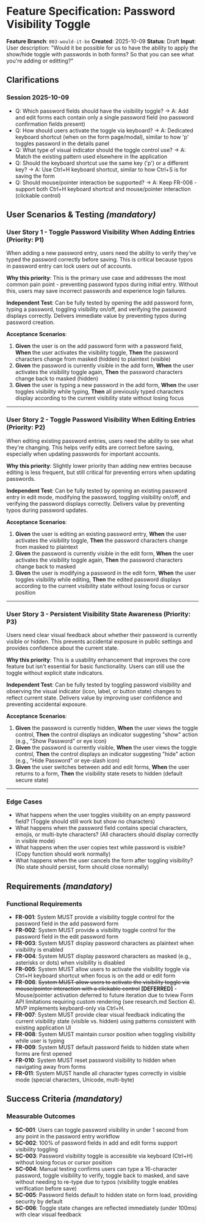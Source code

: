# Feature Specification: Password Visibility Toggle

**Feature Branch**: `003-would-it-be`
**Created**: 2025-10-09
**Status**: Draft
**Input**: User description: "Would it be possible for us to have the ability to apply the show/hide toggle with passwords in both forms? So that you can see what you're adding or editting?"

## Clarifications

### Session 2025-10-09

- Q: Which password fields should have the visibility toggle? → A: Add and edit forms each contain only a single password field (no password confirmation fields present)
- Q: How should users activate the toggle via keyboard? → A: Dedicated keyboard shortcut (when on the form page/modal), similar to how 'p' toggles password in the details panel
- Q: What type of visual indicator should the toggle control use? → A: Match the existing pattern used elsewhere in the application
- Q: Should the keyboard shortcut use the same key ('p') or a different key? → A: Use Ctrl+H keyboard shortcut, similar to how Ctrl+S is for saving the form
- Q: Should mouse/pointer interaction be supported? → A: Keep FR-006 - support both Ctrl+H keyboard shortcut and mouse/pointer interaction (clickable control)

## User Scenarios & Testing *(mandatory)*

### User Story 1 - Toggle Password Visibility When Adding Entries (Priority: P1)

When adding a new password entry, users need the ability to verify they've typed the password correctly before saving. This is critical because typos in password entry can lock users out of accounts.

**Why this priority**: This is the primary use case and addresses the most common pain point - preventing password typos during initial entry. Without this, users may save incorrect passwords and experience login failures.

**Independent Test**: Can be fully tested by opening the add password form, typing a password, toggling visibility on/off, and verifying the password displays correctly. Delivers immediate value by preventing typos during password creation.

**Acceptance Scenarios**:

1. **Given** the user is on the add password form with a password field, **When** the user activates the visibility toggle, **Then** the password characters change from masked (hidden) to plaintext (visible)
2. **Given** the password is currently visible in the add form, **When** the user activates the visibility toggle again, **Then** the password characters change back to masked (hidden)
3. **Given** the user is typing a new password in the add form, **When** the user toggles visibility while typing, **Then** all previously typed characters display according to the current visibility state without losing focus

---

### User Story 2 - Toggle Password Visibility When Editing Entries (Priority: P2)

When editing existing password entries, users need the ability to see what they're changing. This helps verify edits are correct before saving, especially when updating passwords for important accounts.

**Why this priority**: Slightly lower priority than adding new entries because editing is less frequent, but still critical for preventing errors when updating passwords.

**Independent Test**: Can be fully tested by opening an existing password entry in edit mode, modifying the password, toggling visibility on/off, and verifying the password displays correctly. Delivers value by preventing typos during password updates.

**Acceptance Scenarios**:

1. **Given** the user is editing an existing password entry, **When** the user activates the visibility toggle, **Then** the password characters change from masked to plaintext
2. **Given** the password is currently visible in the edit form, **When** the user activates the visibility toggle again, **Then** the password characters change back to masked
3. **Given** the user is modifying a password in the edit form, **When** the user toggles visibility while editing, **Then** the edited password displays according to the current visibility state without losing focus or cursor position

---

### User Story 3 - Persistent Visibility State Awareness (Priority: P3)

Users need clear visual feedback about whether their password is currently visible or hidden. This prevents accidental exposure in public settings and provides confidence about the current state.

**Why this priority**: This is a usability enhancement that improves the core feature but isn't essential for basic functionality. Users can still use the toggle without explicit state indicators.

**Independent Test**: Can be fully tested by toggling password visibility and observing the visual indicator (icon, label, or button state) changes to reflect current state. Delivers value by improving user confidence and preventing accidental exposure.

**Acceptance Scenarios**:

1. **Given** the password is currently hidden, **When** the user views the toggle control, **Then** the control displays an indicator suggesting "show" action (e.g., "Show Password" or eye icon)
2. **Given** the password is currently visible, **When** the user views the toggle control, **Then** the control displays an indicator suggesting "hide" action (e.g., "Hide Password" or eye-slash icon)
3. **Given** the user switches between add and edit forms, **When** the user returns to a form, **Then** the visibility state resets to hidden (default secure state)

---

### Edge Cases

- What happens when the user toggles visibility on an empty password field? (Toggle should still work but show no characters)
- What happens when the password field contains special characters, emojis, or multi-byte characters? (All characters should display correctly in visible mode)
- What happens when the user copies text while password is visible? (Copy function should work normally)
- What happens when the user cancels the form after toggling visibility? (No state should persist, form should close normally)

## Requirements *(mandatory)*

### Functional Requirements

- **FR-001**: System MUST provide a visibility toggle control for the password field in the add password form
- **FR-002**: System MUST provide a visibility toggle control for the password field in the edit password form
- **FR-003**: System MUST display password characters as plaintext when visibility is enabled
- **FR-004**: System MUST display password characters as masked (e.g., asterisks or dots) when visibility is disabled
- **FR-005**: System MUST allow users to activate the visibility toggle via Ctrl+H keyboard shortcut when focus is on the add or edit form
- **FR-006**: ~~System MUST allow users to activate the visibility toggle via mouse/pointer interaction with a clickable control~~ **[DEFERRED]** - Mouse/pointer activation deferred to future iteration due to tview Form API limitations requiring custom rendering (see research.md Section 4). MVP implements keyboard-only via Ctrl+H.
- **FR-007**: System MUST provide clear visual feedback indicating the current visibility state (visible vs. hidden) using patterns consistent with existing application UI
- **FR-008**: System MUST maintain cursor position when toggling visibility while user is typing
- **FR-009**: System MUST default password fields to hidden state when forms are first opened
- **FR-010**: System MUST reset password visibility to hidden when navigating away from forms
- **FR-011**: System MUST handle all character types correctly in visible mode (special characters, Unicode, multi-byte)

## Success Criteria *(mandatory)*

### Measurable Outcomes

- **SC-001**: Users can toggle password visibility in under 1 second from any point in the password entry workflow
- **SC-002**: 100% of password fields in add and edit forms support visibility toggling
- **SC-003**: Password visibility toggle is accessible via keyboard (Ctrl+H) without losing focus or cursor position
- **SC-004**: Manual testing confirms users can type a 16-character password, toggle visibility to verify, toggle back to masked, and save without needing to re-type due to typos (visibility toggle enables verification before save)
- **SC-005**: Password fields default to hidden state on form load, providing security by default
- **SC-006**: Toggle state changes are reflected immediately (under 100ms) with clear visual feedback
